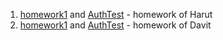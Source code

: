 <html>
    <head>
        <link href="https://cdn.jsdelivr.net/npm/bootstrap@5.3.0/dist/css/bootstrap.min.css" rel="stylesheet" integrity="sha384-9ndCyUaIbzAi2FUVXJi0CjmCapSmO7SnpJef0486qhLnuZ2cdeRhO02iuK6FUUVM" crossorigin="anonymous">
    </head>
    <body>
        <ol>
            <li> <a class="nav-link " href="main/java/learning/homework1">homework1</a> and <a href="src/test/java/AuthTests.java">AuthTest</a> - homework of Harut</li>
            <li> <a class="nav-link" href="main/java/learning/homework1">homework1</a> and <a href="src/test/java/AuthTests.java">AuthTest</a> - homework of Davit</li>
        </ol>
    </body>
</html>
